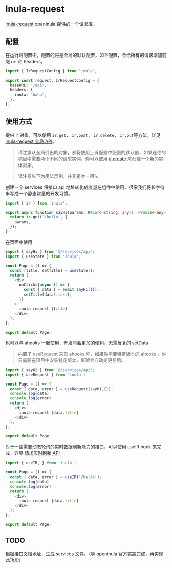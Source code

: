 # Inula-request

[Inula-request](https://docs.openinula.net/apis/Inula-request/) openinula 提供的一个请求库。

## 配置

在运行时配置中，配置的将是全局的默认配置，如下配置，会给所有的请求增加前缀 url 和 headers。

```ts
import { IrRequestConfig } from 'inula';

export const request: IrRequestConfig = {
  baseURL: '/api',
  headers: {
    inula: 'haha',
  },
};
```

## 使用方式

提供 ir 对象，可以使用 `ir.get`， `ir.post`， `ir.delete`， `ir.put`等方法，详见 [Inula-request 全局 API](https://docs.openinula.net/apis/Inula-request#inula-request-%E5%85%A8%E5%B1%80-api)。

> 请注意从全局引出的对象，都将使用上诉配置中配置的默认值，如果在你的项目中需要两个不同的请求实例，你可以使用 [ir.create](https://docs.openinula.net/apis/Inula-request#ircreateconfig) 来创建一个新的实体对象。

> 请注意以下为用法示例，并非是唯一用法

创建一个 services 将接口 api 地址转化成变量在组件中使用，很像我们将长字符串写成一个静态常量的开发习惯。

```ts
import { ir } from 'inula';

export async function sayHi(params: Record<string, any>): Promise<any> {
  return ir.get('/hello', {
    params,
  });
}
```

在页面中使用 

```ts
import { sayHi } from '@/services/api';
import { useState } from 'inula';

const Page = () => {
  const [title, setTitle] = useState();
  return (
    <div
      onClick={async () => {
        const { data } = await sayHi({});
        setTitle(data?.text);
      }}
    >
      inula-request {title}
    </div>
  );
};

export default Page;
```

也可以与 ahooks 一起使用，开发时会更加的便利，无需反复的 setData

> 内置了 useRequest 来自 ahooks 吧，如果你需要特定版本的 ahooks ，你只需要在项目中安装特定版本，框架会自动变更引用。

```ts
import { sayHi } from '@/services/api';
import { useRequest } from 'inula';

const Page = () => {
  const { data, error } = useRequest(sayHi,{});
  console.log(data)
  console.log(error)
  return (
    <div>
      inula-request {data.title}
    </div>
  );
};

export default Page;
```

对于一些需要动态轮询的实时数据刷新能力的接口，可以使用 useIR hook 来完成，详见 [请求实时刷新 API](https://docs.openinula.net/apis/Inula-request#%E8%AF%B7%E6%B1%82%E5%AE%9E%E6%97%B6%E5%88%B7%E6%96%B0-api)

```ts
import { useIR, } from 'inula';

const Page = () => {
  const { data, error } = useIR('/hello');
  console.log(data)
  console.log(error)
  return (
    <div>
      inula-request {data.title}
    </div>
  );
};

export default Page;
```

## TODO

根据接口文档地址，生成 services 文件。（等 openinula 官方实践完成，再实现此功能）